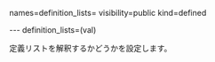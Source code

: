 names=definition_lists=
visibility=public
kind=defined

--- definition_lists=(val)

定義リストを解釈するかどうかを設定します。

